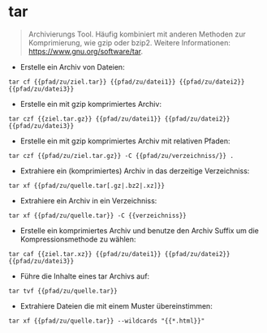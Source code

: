 # tar

> Archivierungs Tool.
> Häufig kombiniert mit anderen Methoden zur Komprimierung, wie gzip oder bzip2.
> Weitere Informationen: <https://www.gnu.org/software/tar>.

- Erstelle ein Archiv von Dateien:

`tar cf {{pfad/zu/ziel.tar}} {{pfad/zu/datei1}} {{pfad/zu/datei2}} {{pfad/zu/datei3}}`

- Erstelle ein mit gzip komprimiertes Archiv:

`tar czf {{ziel.tar.gz}} {{pfad/zu/datei1}} {{pfad/zu/datei2}} {{pfad/zu/datei3}}`

- Erstelle ein mit gzip komprimiertes Archiv mit relativen Pfaden:

`tar czf {{pfad/zu/ziel.tar.gz}} -C {{pfad/zu/verzeichniss/}} .`

- Extrahiere ein (komprimiertes) Archiv in das derzeitige Verzeichniss:

`tar xf {{pfad/zu/quelle.tar[.gz|.bz2|.xz]}}`

- Extrahiere ein Archiv in ein Verzeichniss:

`tar xf {{pfad/zu/quelle.tar}} -C {{verzeichniss}}`

- Erstelle ein komprimiertes Archiv und benutze den Archiv Suffix um die Kompressionsmethode zu wählen:

`tar caf {{ziel.tar.xz}} {{pfad/zu/datei1}} {{pfad/zu/datei2}} {{pfad/zu/datei3}}`

- Führe die Inhalte eines tar Archivs auf:

`tar tvf {{pfad/zu/quelle.tar}}`

- Extrahiere Dateien die mit einem Muster übereinstimmen:

`tar xf {{pfad/zu/quelle.tar}} --wildcards "{{*.html}}"`
